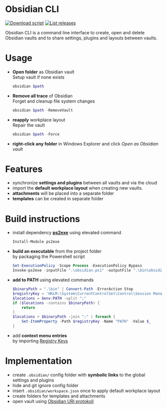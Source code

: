 # Obsidian CLI

[![Download script](https://img.shields.io/github/downloads/yetenol/Obsidian-CLI/total.svg)](https://github.com/yetenol/Obsidian-CLI/releases/latest/download/obsidian.exe)
[![List releases](https://img.shields.io/github/release/yetenol/Obsidian-CLI.svg)](https://github.com/yetenol/Obsidian-CLI/releases)

Obsidian CLI is a command line interface to create, open and delete Obsidian vaults and to share settings, plugins and layouts between vaults.

# Usage

- **Open folder** as Obsidian vault  
	Setup vault if none exists
    ```powershell
    obsidian $path
    ```
- **Remove all trace** of Obsidian  
    Forget and cleanup file system changes
    ```powershell
    obsidian $path -RemoveVault
    ```
- **reapply** workplace layout  
    Repair the vault
    ```powershell
    obsidian $path -Force
    ```
- **right-click any folder** in Windows Explorer and click *Open as Obsidian vault*

# Features

- synchronize **settings and plugins** between all vaults and via the cloud
- import the **default workplace layout** when creating new vaults.
- **attachments** will be placed into a separate folder
- **templates** can be created in separate folder

# Build instructions

- install dependency **[ps2exe](https://github.com/MScholtes/PS2EXE)** using elevated command
	```powershell
	Install-Module ps2exe
	```

- **build an executable** from the project folder  
  by packaging the Powershell script
	```powershell
	Set-ExecutionPolicy -Scope Process -ExecutionPolicy Bypass
	Invoke-ps2exe -inputFile ".\obsidian.ps1" -outputFile ".\bin\obsidian.exe" -noConsole
	```

- **add to PATH** using elevated commands
	```powershell
	$binaryPath = ".\bin" | Convert-Path -ErrorAction Stop
	$registryKey = 'HKLM:\System\CurrentControlSet\Control\Session Manager\Environment'
	$locations = $env:PATH -split ";"
	if ($locations -contains $binaryPath) {
		return
	}
	$locations + $binaryPath -join ";" | foreach {
		Set-ItemProperty -Path $registryKey -Name "PATH" -Value $_
	}	
	```

- add **context menu entries**  
  by importing [Registry Keys](ContextMenuEntries.reg)

# Implementation

- create `.obsidian/` config folder with **symbolic links** to the global settings and plugins
- hide and git ignore config folder
- insert `.obsidian/workspace.json` once to apply default workplace layout
- create folders for templates and attachments
- open vault using [Obsidian URI protokoll](https://help.obsidian.md/Advanced+topics/Using+obsidian+URI)
